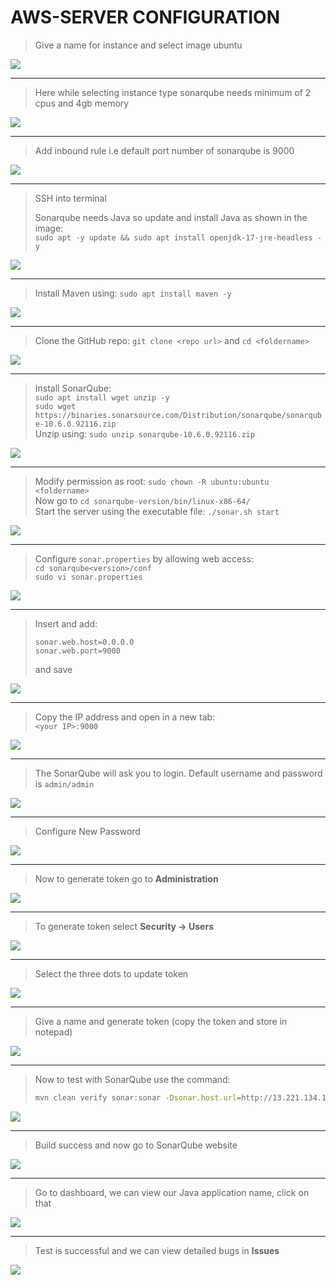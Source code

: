 # AWS-SERVER CONFIGURATION

> Give a name for instance and select image ubuntu

![](Screenshot%202025-10-21%20151155.png)

------

> Here while selecting instance type sonarqube needs minimum of 2 cpus and 4gb memory 

![](Screenshot%202025-10-21%20151221.png)

----

> Add inbound rule i.e default port number of sonarqube is 9000

![](Screenshot%202025-10-21%20151251.png)

-----

> SSH into terminal  
>
> Sonarqube needs Java so update and install Java as shown in the image:  
> `sudo apt -y update && sudo apt install openjdk-17-jre-headless -y`

![](Screenshot%202025-10-21%20152552.png)

------

> Install Maven using: `sudo apt install maven -y`

![](Screenshot%202025-10-21%20152632.png)

----

> Clone the GitHub repo: `git clone <repo url>` and `cd <foldername>` 

![](Screenshot%202025-10-21%20153035.png)

----

> Install SonarQube:  
> `sudo apt install wget unzip -y`  
> `sudo wget https://binaries.sonarsource.com/Distribution/sonarqube/sonarqube-10.6.0.92116.zip`  
> Unzip using: `sudo unzip sonarqube-10.6.0.92116.zip`   

![](Screenshot%202025-10-21%20153429.png)

----

> Modify permission as root: `sudo chown -R ubuntu:ubuntu <foldername>`  
> Now go to `cd sonarqube-version/bin/linux-x86-64/`  
> Start the server using the executable file: `./sonar.sh start`

![](Screenshot%202025-10-21%20153528.png)

-----

> Configure `sonar.properties` by allowing web access:  
> `cd sonarqube<version>/conf`  
> `sudo vi sonar.properties`

![](Screenshot%202025-10-21%20153758.png)

----

> Insert and add:  
>
> ```text
> sonar.web.host=0.0.0.0
> sonar.web.port=9000
> ```  
> and save

![](Screenshot%202025-10-21%20153910.png)

----

> Copy the IP address and open in a new tab:  
> `<your IP>:9000`

![](Screenshot%202025-10-21%20153622.png)

-----

> The SonarQube will ask you to login. Default username and password is `admin/admin`

![](Screenshot%202025-10-21%20155412.png)

------

> Configure New Password

![](Screenshot%202025-10-21%20155605.png)

-----

> Now to generate token go to **Administration**

![](Screenshot%202025-10-21%20155711.png)

----

> To generate token select **Security → Users**

![](Screenshot%202025-10-21%20155728.png)

-----

> Select the three dots to update token

![](Screenshot%202025-10-21%20155741.png)

----

> Give a name and generate token (copy the token and store in notepad)

![](Screenshot%202025-10-21%20155816.png)

-------

> Now to test with SonarQube use the command:  
> ```bash
> mvn clean verify sonar:sonar -Dsonar.host.url=http://13.221.134.199:9000 -Dsonar.login=squ_f07f413acf99fff40f16d40e801a02bfa605dc9b
> ```

![](Screenshot%202025-10-21%20163534.png)

------

> Build success and now go to SonarQube website

![](Screenshot%202025-10-21%20163618.png)

-----

> Go to dashboard, we can view our Java application name, click on that

![](Screenshot%202025-10-21%20163641.png)

----

> Test is successful and we can view detailed bugs in **Issues**

![](Screenshot%202025-10-21%20163702.png)
